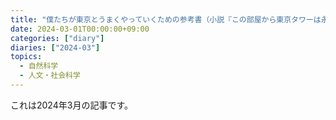 ```yaml
---
title: "僕たちが東京とうまくやっていくための参考書（小説『この部屋から東京タワーは永遠に見えない』感想文）"
date: 2024-03-01T00:00:00+09:00
categories: ["diary"]
diaries: ["2024-03"]
topics:
  - 自然科学
  - 人文・社会科学
---
```

これは2024年3月の記事です。
